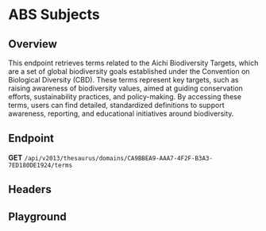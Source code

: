 <script setup>
import SwaggerUI from "@/swagger/view/SwaggerUI.vue"
import swaggerJson from "@/swagger/json/thesaurus/resource/abs-subjects.json";

const swaggerSpecs = [
  { json:swaggerJson, protected: false },
]
</script>

# ABS Subjects

## Overview

This endpoint retrieves terms related to the Aichi Biodiversity Targets, which are a set of global biodiversity goals established under the Convention on Biological Diversity (CBD). These terms represent key targets, such as raising awareness of biodiversity values, aimed at guiding conservation efforts, sustainability practices, and policy-making. By accessing these terms, users can find detailed, standardized definitions to support awareness, reporting, and educational initiatives around biodiversity.


## Endpoint

**GET** `/api/v2013/thesaurus/domains/CA9BBEA9-AAA7-4F2F-B3A3-7ED180DE1924/terms`

## Headers
<!--@include: @/../components/common/header/accept.md-->

## Playground

<SwaggerUI :swaggerSpecs="swaggerSpecs" />